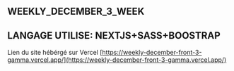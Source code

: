 ## WEEKLY_DECEMBER_3_WEEK
## LANGAGE UTILISE: NEXTJS+SASS+BOOSTRAP

Lien du site hébérgé sur Vercel [https://weekly-december-front-3-gamma.vercel.app/](https://weekly-december-front-3-gamma.vercel.app/) 

